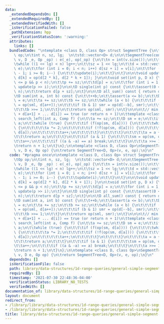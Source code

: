 ```yaml
---
data:
  _extendedDependsOn: []
  _extendedRequiredBy: []
  _extendedVerifiedWith: []
  _isVerificationFailed: false
  _pathExtension: hpp
  _verificationStatusIcon: ':warning:'
  attributes:
    links: []
  bundledCode: "\ntemplate <class D, class Op> struct SegmentTree {\n\tD e;\n\tOp\
    \ op;\n\tint n, sz, lg;  \n\tstd::vector<D> d;\n\n\tSegmentTree(const std::vector<D>&\
    \ v, D _e, Op _op) : e(_e), op(_op) {\n\t\tn = int(v.size());\n\t\tlg = 1;\n\t\
    \twhile ((1 << lg) < n) lg++;\n\t\tsz = 1 << lg;\n\t\td = std::vector<D>(2 * sz,\
    \ e);\n\t\tfor (int i = 0; i < n; i++) d[sz + i] = v[i];\n\t\tfor (int i = sz\
    \ - 1; i >= 0; i--) {\n\t\t\tupdate(i);\n\t\t}\n\t}\n\n\tvoid update(int k) {\
    \ d[k] = op(d[2 * k], d[2 * k + 1]); }\n\n\tvoid set(int p, D x) {\n\t\tassert(0\
    \ <= p && p < n);\n\t\tp += sz;\n\t\td[p] = x;\n\t\tfor (int i = 1; i <= lg; i++)\
    \ update(p >> i);\n\t}\n\n\tD single(int p) const {\n\t\tassert(0 <= p && p <\
    \ n);\n\t\treturn d[p + sz];\n\t}\n\n\tD all_sum() const { return d[1]; }\n\t\n\
    \tD sum(int a, int b) const {\n\t\t++b;\n\t\tassert(a <= b);\n\t\tD sml = e, smr\
    \ = e;\n\t\ta += sz;\n\t\tb += sz;\n\t\twhile (a < b) {\n\t\t\tif (a & 1) sml\
    \ = op(sml, d[a++]);\n\t\t\tif (b & 1) smr = op(d[--b], smr);\n\t\t\ta >>= 1;\n\
    \t\t\tb >>= 1;\n\t\t}\n\t\treturn op(sml, smr);\n\t}\n\n\n\t// min i s.t. f(d[a]\
    \ + d[a+1] + ... d[i]) == true (or return n + 1)\n\ttemplate <class Comp> int\
    \ search_left(int a, Comp f) {\n\t\ta += sz;\n\t\tD sm = e;\n\t\tif (f(e)) return\
    \ a;\n\t\twhile (true) {\n\t\t\tif (f(op(sm, d[a]))) {\n\t\t\t\twhile (a < sz)\
    \ {\n\t\t\t\t\ta *= 2;\n\t\t\t\t\tif (!f(op(sm, d[a]))) {\n\t\t\t\t\t\tsm = op(sm,\
    \ d[a]);\n\t\t\t\t\t\ta++;\n\t\t\t\t\t}\n\t\t\t\t}\n\t\t\t\ta = a + 1 - sz;\n\t\
    \t\t\treturn a;\n\t\t\t}\n\t\t\tif (a & 1) {\n\t\t\t\tsm = op(sm, d[a]);\n\t\t\
    \t\ta++;\n\t\t\t\tif ((a & -a) == a) break;\n\t\t\t}\n\t\t\ta >>= 1;\n\t\t}\n\t\
    \treturn n + 1;\n\t}\n};\n\ntemplate <class D, class Op>\nSegmentTree<D, Op> get_segment_tree(std::vector<D>\
    \ v, D e, Op op) {\n\treturn SegmentTree<D, Op>(v, e, op);\n}\n"
  code: "#pragma once\n\ntemplate <class D, class Op> struct SegmentTree {\n\tD e;\n\
    \tOp op;\n\tint n, sz, lg;  \n\tstd::vector<D> d;\n\n\tSegmentTree(const std::vector<D>&\
    \ v, D _e, Op _op) : e(_e), op(_op) {\n\t\tn = int(v.size());\n\t\tlg = 1;\n\t\
    \twhile ((1 << lg) < n) lg++;\n\t\tsz = 1 << lg;\n\t\td = std::vector<D>(2 * sz,\
    \ e);\n\t\tfor (int i = 0; i < n; i++) d[sz + i] = v[i];\n\t\tfor (int i = sz\
    \ - 1; i >= 0; i--) {\n\t\t\tupdate(i);\n\t\t}\n\t}\n\n\tvoid update(int k) {\
    \ d[k] = op(d[2 * k], d[2 * k + 1]); }\n\n\tvoid set(int p, D x) {\n\t\tassert(0\
    \ <= p && p < n);\n\t\tp += sz;\n\t\td[p] = x;\n\t\tfor (int i = 1; i <= lg; i++)\
    \ update(p >> i);\n\t}\n\n\tD single(int p) const {\n\t\tassert(0 <= p && p <\
    \ n);\n\t\treturn d[p + sz];\n\t}\n\n\tD all_sum() const { return d[1]; }\n\t\n\
    \tD sum(int a, int b) const {\n\t\t++b;\n\t\tassert(a <= b);\n\t\tD sml = e, smr\
    \ = e;\n\t\ta += sz;\n\t\tb += sz;\n\t\twhile (a < b) {\n\t\t\tif (a & 1) sml\
    \ = op(sml, d[a++]);\n\t\t\tif (b & 1) smr = op(d[--b], smr);\n\t\t\ta >>= 1;\n\
    \t\t\tb >>= 1;\n\t\t}\n\t\treturn op(sml, smr);\n\t}\n\n\n\t// min i s.t. f(d[a]\
    \ + d[a+1] + ... d[i]) == true (or return n + 1)\n\ttemplate <class Comp> int\
    \ search_left(int a, Comp f) {\n\t\ta += sz;\n\t\tD sm = e;\n\t\tif (f(e)) return\
    \ a;\n\t\twhile (true) {\n\t\t\tif (f(op(sm, d[a]))) {\n\t\t\t\twhile (a < sz)\
    \ {\n\t\t\t\t\ta *= 2;\n\t\t\t\t\tif (!f(op(sm, d[a]))) {\n\t\t\t\t\t\tsm = op(sm,\
    \ d[a]);\n\t\t\t\t\t\ta++;\n\t\t\t\t\t}\n\t\t\t\t}\n\t\t\t\ta = a + 1 - sz;\n\t\
    \t\t\treturn a;\n\t\t\t}\n\t\t\tif (a & 1) {\n\t\t\t\tsm = op(sm, d[a]);\n\t\t\
    \t\ta++;\n\t\t\t\tif ((a & -a) == a) break;\n\t\t\t}\n\t\t\ta >>= 1;\n\t\t}\n\t\
    \treturn n + 1;\n\t}\n};\n\ntemplate <class D, class Op>\nSegmentTree<D, Op> get_segment_tree(std::vector<D>\
    \ v, D e, Op op) {\n\treturn SegmentTree<D, Op>(v, e, op);\n}\n"
  dependsOn: []
  isVerificationFile: false
  path: library/data-structures/1d-range-queries/general-simple-segment-tree.hpp
  requiredBy: []
  timestamp: '2021-07-30 22:48:36-04:00'
  verificationStatus: LIBRARY_NO_TESTS
  verifiedWith: []
documentation_of: library/data-structures/1d-range-queries/general-simple-segment-tree.hpp
layout: document
redirect_from:
- /library/library/data-structures/1d-range-queries/general-simple-segment-tree.hpp
- /library/library/data-structures/1d-range-queries/general-simple-segment-tree.hpp.html
title: library/data-structures/1d-range-queries/general-simple-segment-tree.hpp
---
```


